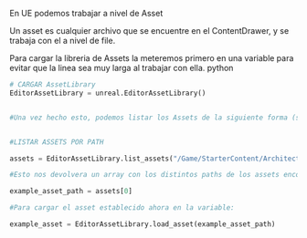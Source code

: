 En UE podemos trabajar a nivel de Asset

Un  asset es cualquier archivo que se encuentre en el ContentDrawer, y se trabaja con el a nivel de file.



Para cargar la libreria de Assets la meteremos primero en una variable para evitar que la linea sea muy larga al trabajar con ella.
python


```python
# CARGAR AssetLibrary
EditorAssetLibrary = unreal.EditorAssetLibrary()


#Una vez hecho esto, podemos listar los Assets de la siguiente forma (siguiendo #rutas definidas en el ContentDrawer)


#LISTAR ASSETS POR PATH

assets = EditorAssetLibrary.list_assets("/Game/StarterContent/Architecture")

#Esto nos devolvera un array con los distintos paths de los assets encontrados en la ruta definida, para seleccionar una especifico, simplemento lo cargamos definiendo el indice en una nueva variable.

example_asset_path = assets[0]

#Para cargar el asset establecido ahora en la variable:

example_asset = EditorAssetLibrary.load_asset(example_asset_path)



```



